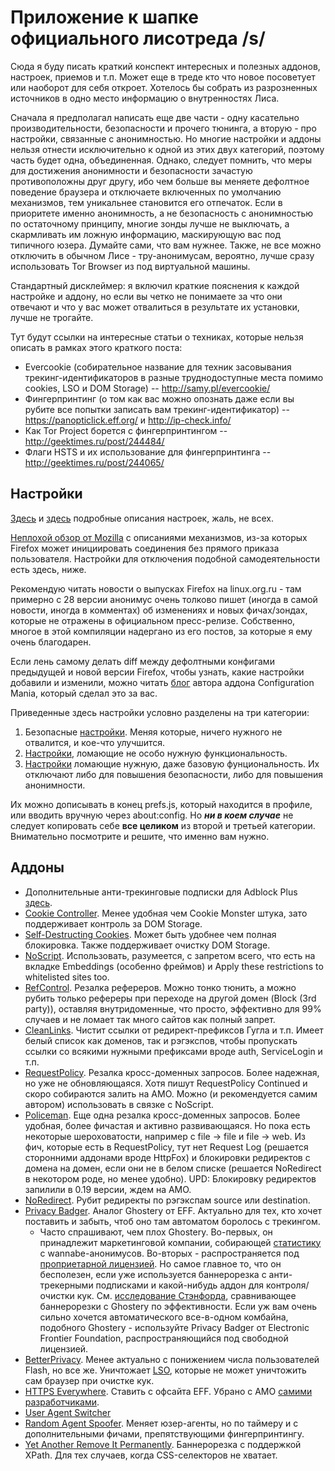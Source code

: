 # Приложение к шапке официального лисотреда /s/
Сюда я буду писать краткий конспект интересных и полезных аддонов, настроек, приемов и т.п. Может еще в треде кто что новое посоветует или наоборот для себя откроет. Хотелось бы собрать из разрозненных источников в одно место информацию о внутренностях Лиса.

Сначала я предполагал написать еще две части - одну касательно производительности, безопасности и прочего тюнинга, а вторую - про настройки, связанные с анонимностью. Но многие настройки и аддоны нельзя отнести исключительно к одной из этих двух категорий, поэтому часть будет одна, объединенная. Однако, следует помнить, что меры для достижения анонимности и безопасности зачастую противоположны друг другу, ибо чем больше вы меняете дефолтное поведение браузера и отключаете включенных по умолчанию механизмов, тем уникальнее становится его отпечаток. Если в приоритете именно анонимность, а не безопасность с анонимностью по остаточному принципу, многие зонды лучше не выключать, а скармливать им ложную информацию, маскирующую вас под типичного юзера. Думайте сами, что вам нужнее. Также, не все можно отключить в обычном Лисе - тру-анонимусам, вероятно, лучше сразу использовать Tor Browser из под виртуальной машины.

Стандартный дисклеймер: я включил краткие пояснения к каждой настройке и аддону, но если вы четко не понимаете за что они отвечают и что у вас может отвалиться в результате их установки, лучше не трогайте.

Тут будут ссылки на интересные статьи о техниках, которые нельзя описать в рамках этого краткого поста:

* Evercookie (собирательное название для техник засовывания трекинг-идентификаторов в разные труднодоступные места помимо cookies, LSO и DOM Storage) -- http://samy.pl/evercookie/
* Фингерпринтинг (о том как вас можно опознать даже если вы рубите все попытки записать вам трекинг-идентификатор)  -- https://panopticlick.eff.org/ и http://ip-check.info/
* Как Tor Project борется с фингерпринтингом -- http://geektimes.ru/post/244484/
* Флаги HSTS и их использование для фингерпринтинга -- http://geektimes.ru/post/244065/

## Настройки
[Здесь](http://kb.mozillazine.org/About:config_entries) и [здесь](http://kb.mozillazine.org/Category:Preferences) подробные описания настроек, жаль, не всех.

[Неплохой обзор от Mozilla](https://support.mozilla.org/en-US/kb/how-stop-firefox-automatically-making-connections) с описаниями механизмов, из-за которых Firefox может инициировать соединения без прямого приказа пользователя. Настройки для отключения подобной самодеятельности есть здесь, ниже.

Рекомендую читать новости о выпусках Firefox на linux.org.ru - там примерно с 28 версии анонимус очень толково пишет (иногда в самой новости, иногда в комментах) об изменениях и новых фичах/зондах, которые не отражены в официальном пресс-релизе. Собственно, многое в этой компиляции надергано из его постов, за которые я ему очень благодарен.

Если лень самому делать diff между дефолтными конфигами предыдущей и новой версии Firefox, чтобы узнать, какие настройки добавили и изменили, можно читать [блог](https://cat-in-136.github.io/tags.html#tag_pref%20diff) автора аддона Configuration Mania, который сделал это за вас.

Приведенные здесь настройки условно разделены на три категории:

1. Безопасные [настройки](prefs_1.js). Меняя которые, ничего нужного не отвалится, и кое-что улучшится.
2. [Настройки](prefs_2.js), ломающие не особо нужную функциональность.
3. [Настройки](prefs_3.js) ломающие нужную, даже базовую фунциональность. Их отключают либо для повышения безопасности, либо для повышения анонимности.

Их можно дописывать в конец prefs.js, который находится в профиле, или вводить вручную через about:config. Но _**ни в коем случае**_ не следует копировать себе **все целиком** из второй и третьей категории. Внимательно посмотрите и решите, что именно вам нужно.

## Аддоны
* Дополнительные анти-трекинговые подписки для Adblock Plus [здесь](https://secure.fanboy.co.nz/filters.html).
* [Cookie Controller](https://addons.mozilla.org/ru/firefox/addon/cookie-controller/). Менее удобная чем Cookie Monster штука, зато поддерживает контроль за DOM Storage.
* [Self-Destructing Cookies](https://addons.mozilla.org/ru/firefox/addon/self-destructing-cookies/). Может быть удобнее чем полная блокировка. Также поддерживает очистку DOM Storage.
* [NoScript](https://addons.mozilla.org/ru/firefox/addon/noscript/). Использовать, разумеется, с запретом всего, что есть на вкладке Embeddings (особенно фреймов) и Apply these restrictions to whitelisted sites too.
* [RefControl](https://addons.mozilla.org/ru/firefox/addon/refcontrol/). Резалка рефереров. Можно тонко тюнить, а можно рубить только рефереры при переходе на другой домен (Block (3rd party)), оставляя внутридоменные, что просто, эффективно для 99% случаев и не ломает так много сайтов как полный запрет.
* [CleanLinks](https://addons.mozilla.org/ru/firefox/addon/clean-links/). Чистит ссылки от редирект-префиксов Гугла и т.п. Имеет белый список как доменов, так и рэгэкспов, чтобы пропускать ссылки со всякими нужными префиксами вроде auth, ServiceLogin и т.п.
* [RequestPolicy](https://addons.mozilla.org/ru/firefox/addon/requestpolicy/). Резалка кросс-доменных запросов. Более надежная, но уже не обновляющаяся. Хотя пишут RequestPolicy Continued и скоро собираются залить на AMO. Можно (и рекомендуется самим автором) использовать в связке с NoScript.
* [Policeman](https://addons.mozilla.org/ru/firefox/addon/policeman/). Еще одна резалка кросс-доменных запросов. Более удобная, более фичастая и активно развивающаяся. Но пока есть некоторые шероховатости, например с file -> file и file -> web. Из фич, которые есть в RequestPolicy, тут нет Request Log (решается сторонними аддонами вроде HttpFox) и блокировки редиректов с домена на домен, если они не в белом списке (решается NoRedirect в некотором роде, но менее удобно). UPD: Блокировку редиректов запилили в 0.19 версии, ждем на AMO.
* [NoRedirect](https://addons.mozilla.org/ru/firefox/addon/noredirect/). Рубит редиректы по рэгэкспам source или destination.
* [Privacy Badger](https://addons.mozilla.org/ru/firefox/addon/privacy-badger-firefox/). Аналог Ghostery от EFF. Актуально для тех, кто хочет поставить и забыть, чтоб оно там автоматом боролось с трекингом.
	* Часто спрашивают, чем плох Ghostery. Во-первых, он принадлежит маркетинговой компании, собирающей [статистику](https://addons.mozilla.org/en-US/firefox/addon/ghostery/privacy/) с wannabe-анонимусов. Во-вторых - распространяется под [проприетарной лицензией](https://addons.mozilla.org/en-US/firefox/addon/ghostery/license/5.4.1). Но самое главное то, что он бесполезен, если уже используется баннерорезка с анти-трекерными подписками и какой-нибудь аддон для контроля/очистки кук. См. [исследование Стэнфорда](http://cyberlaw.stanford.edu/node/6730), сравнивающее баннерорезки с Ghostery по эффективности. Если уж вам очень сильно хочется автоматического все-в-одном комбайна, подобного Ghostery - используйте Privacy Badger от Electronic Frontier Foundation, распространяющийся под свободной лицензией.
* [BetterPrivacy](https://addons.mozilla.org/ru/firefox/addon/betterprivacy/). Менее актуально с понижением числа пользователей Flash, но все же. Уничтожает [LSO](https://en.wikipedia.org/wiki/Local_shared_object), которые не может уничтожить сам браузер при очистке кук.
* [HTTPS Everywhere](https://www.eff.org/https-everywhere/). Ставить с офсайта EFF. Убрано с AMO [самими разработчиками](https://www.eff.org/https-everywhere/faq).
* [User Agent Switcher](https://addons.mozilla.org/ru/firefox/addon/user-agent-switcher/)
* [Random Agent Spoofer](https://addons.mozilla.org/ru/firefox/addon/random-agent-spoofer/). Меняет юзер-агенты, но по таймеру и с дополнительными фичами, препятствующими фингерпринтингу.
* [Yet Another Remove It Permanently](https://addons.mozilla.org/ru/firefox/addon/yarip/). Баннерорезка с поддержкой XPath. Для тех случаев, когда CSS-селекторов не хватает.
